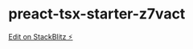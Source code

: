 # preact-tsx-starter-z7vact

[Edit on StackBlitz ⚡️](https://stackblitz.com/edit/preact-tsx-starter-z7vact)